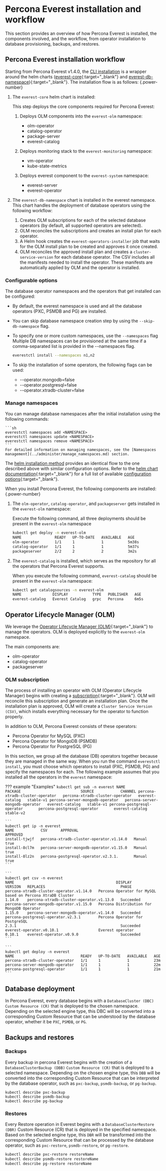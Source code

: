 # Percona Everest installation and workflow
This section provides an overview of how Percona Everest is installed, the components involved, and the workflow, from operator installation to database provisioning, backups, and restores.


## Percona Everest installation workflow

Starting from Percona Everest v1.4.0, the [CLI installation](../install/installEverest.md) is a wrapper around the helm charts ([everest-core](https://github.com/percona/percona-helm-charts/tree/main/charts/everest){:target="_blank"} and [everest-db-namespace](https://github.com/percona/percona-helm-charts/tree/main/charts/everest/charts/everest-db-namespace)){:target="_blank"}. The installation flow is as follows:
{.power-number}

1. The `everest-core` helm chart is installed:

    This step deploys the core components required for Percona Everest:

    1. Deploys OLM components into the `everest-olm` namespace:
    
        - olm-operator
        - catalog-operator
        - package-server
        - everest-catalog

    2. Deploys monitoring stack to the `everest-monitoring` namespace:

        - vm-operator
        - kube-state-metrics

    3. Deploys everest component to the `everest-system` namespace:

        - everest-server
        - everest-operator

2. The `everest-db-namespace` chart is installed in the everest namespace. This chart handles the deployment of database operators using the following workflow:

    1. Creates OLM subscriptions for each of the selected database operators (by default, all supported operators are selected).
    2. OLM reconciles the subscriptions and creates an install plan for each operator.
    3. A Helm hook creates the `everest-operators-installer` job that waits for the OLM install plan to be created and approves it once created.
    4. OLM reconciles the approved install plan and creates a `cluster-service-version` for each database operator. The CSV includes all the manifests needed to install the operator. These manifests are automatically applied by OLM and the operator is installed.


### Configurable options 

The database operator namespaces and the operators that get installed can be configured:

- By default, the everest namespace is used and all the database operators (PXC, PSMDB and PG) are installed.
- You can skip database namespace creation step by using the `--skip-db-namespace` flag.
- To specify one or more custom namespaces, use the `--namespaces` flag
Multiple DB namespaces can be provisioned at the same time if a comma-separated list is provided in the --namespaces flag. 
     
     ```sh
    everestctl install --namespaces n1,n2
    ```

- To skip the installation of some operators, the following flags can be used:

    * --operator.mongodb=false
    * --operator.postgresql=false
    * --operator.xtradb-cluster=false

### Manage namespaces

You can manage database namespaces after the initial installation using the following commands:

    ```sh
    everestctl namespaces add <NAMESPACE>
    everestctl namespaces update <NAMESPACE>
    everestctl namespaces remove <NAMESPACE>
    ```
    For detailed information on managing namespaces, see the [Namespaces management](../administer/manage_namespaces.md) section.

The [helm installation method](../install/install_everest_helm_charts.md) provides an identical flow to the one described above with similar configuration options. Refer to the [helm chart documentation](https://github.com/percona/percona-helm-charts/tree/main/charts/everest){:target="_blank"} for a full list of available [configuration options](https://github.com/percona/percona-helm-charts/tree/main/charts/everest#configuration){:target="_blank"}.



When you install Percona Everest, the following components are installed:
{.power-number}


1. The `olm-operator`, `catalog-operator`, and  `packageserver` gets installed in the `everest-olm` namespace:

    Execute the following command, all three deployments should be present in the `everest-olm` namespace


    ```sh
    kubectl get deploy -n everest-olm
    NAME               READY   UP-TO-DATE   AVAILABLE   AGE
    olm-operator       1/1     1            1           5m38s
    catalog-operator   1/1     1            1           5m37s
    packageserver      2/2     2            2           3m2s
    ```
    
2. The `everest-catalog` is installed, which serves as the repository for all the operators that Percona Everest supports. 

    When you execute the following command, `everest-catalog` should be present in the `everest-olm` namespace:

    ```sh
    kubectl get catalogsources -n everest-olm
    NAME              DISPLAY           TYPE   PUBLISHER   AGE
    everest-catalog   Everest Catalog   grpc   Percona     6m5s
    ```




## Operator Lifecycle Manager (OLM)

We leverage the [Operator Lifecycle Manager (OLM)](https://olm.operatorframework.io/){:target="_blank"} to manage the operators. OLM is deployed explicitly to the `everest-olm` namespace. 

The main components are:

* olm-operator
* catalog-operator
* packageserver


### OLM subscription

The process of installing an operator with OLM (Operator Lifecycle Manager) begins with creating a [subscription](https://olm.operatorframework.io/docs/concepts/crds/subscription/){:target="_blank"}. OLM will reconcile this subscription and generate an installation plan. Once the installation plan is approved, OLM will create a `Cluster Service Version (CSV)`, which installs everything necessary for the operator to function properly.


In addition to OLM, Percona Everest consists of these operators:

- Percona Operator for MySQL (PXC)
- Percona Operator for MongoDB (PSMDB)
- Percona Operator for PostgreSQL (PG)


In this section, we group all the database (DB) operators together because they are managed in the same way. When you run the command `everestctl install`, you must choose which operators to install (PXC, PSMDB, PG) and specify the namespaces for each. The following example assumes that you installed all the operators in the `everest` namespace:

??? example "Examples"
    ```
    kubectl get sub -n everest
    NAME                              PACKAGE                           SOURCE            CHANNEL
    percona-xtradb-cluster-operator   percona-xtradb-cluster-operator   everest-catalog   stable-v1
    percona-server-mongodb-operator   percona-server-mongodb-operator   everest-catalog   stable-v1
    percona-postgresql-operator       percona-postgresql-operator       everest-catalog   stable-v2
    ```

    ```
    kubectl get ip -n everest
    NAME            CSV      APPROVAL                                    
    APPROVED
    install-tjwjf   percona-xtradb-cluster-operator.v1.14.0   Manual  
    true
    install-8cl7m   percona-server-mongodb-operator.v1.15.0   Manual     
    true
    install-8lz2n   percona-postgresql-operator.v2.3.1.       Manual     
    true
    ```
        
    ```
    kubectl get csv -n everest
    NAME                                              DISPLAY                                                       
    VERSION   REPLACES                                  PHASE
    percona-xtradb-cluster-operator.v1.14.0   Percona Operator for MySQL based on Percona XtraDB Cluster   
    1.14.0    percona-xtradb-cluster-operator.v1.13.0   Succeeded
    percona-server-mongodb-operator.v1.15.0   Percona Distribution for MongoDB Operator                    
    1.15.0    percona-server-mongodb-operator.v1.14.0   Succeeded
    percona-postgresql-operator.v2.3.1        Percona Operator for PostgreSQL                              
    2.3.1                                               Succeeded
    everest-operator.v0.10.1                  Everest operator                                             
    0.10.1    everest-operator.v0.9.0                   Succeeded
    ```

    ```
    kubectl get deploy -n everest
    NAME                              READY   UP-TO-DATE   AVAILABLE   AGE
    percona-xtradb-cluster-operator   1/1     1            1           23m
    percona-server-mongodb-operator   1/1     1            1           22m
    percona-postgresql-operator       1/1     1            1           21m
    ```

## Database deployment

In Percona Everest, every database begins with a `DatabaseCluster (DBC)` `Custom Resource (CR)` that is deployed to the chosen namespace. Depending on the selected engine type, this DBC will be converted into a corresponding Custom Resource that can be understood by the database operator, whether it be `PXC`, `PSMDB`, or `PG`.


## Backups and restores

### Backups

Every backup in percona Everest begins with the creation of a `DatabaseClusterBackup (DBB)` `Custom Resource (CR)` that is deployed to a selected namespace. Depending on the chosen engine type, this `DBB` will be converted into the corresponding Custom Resource that can be interpreted by the database operator, such as `pxc-backup`, `psmdb-backup`, or `pg-backup`.

```
kubectl describe pxc-backup
kubectl describe psmdb-backup
kubectl describe pg-backup
```

### Restores

Every Restore operation in Everest begins with a `DatabaseClusterRestore (DBR)` Custom Resource (CR) that is deployed in the specified namespace. Based on the selected engine type, this `DBR` will be transformed into the corresponding Custom Resource that can be processed by the database operator, such as `pxc-restore`, `psmdb-restore`, or `pg-restore`.

```sh
kubectl describe pxc-restore restoreName
kubectl describe psmdb-restore restoreName 
kubectl describe pg-restore restoreName
```